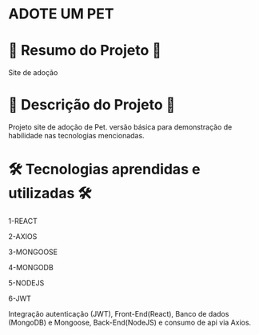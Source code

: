 # ADOTE UM PET


# 📄 Resumo do Projeto 📄

Site de adoção

# 📖 Descrição do Projeto 📖 

Projeto site de adoção de Pet. versão básica para demonstração de habilidade nas tecnologias mencionadas.

# 🛠️ Tecnologias aprendidas e utilizadas 🛠️

1-REACT

2-AXIOS

3-MONGOOSE

4-MONGODB

5-NODEJS

6-JWT

Integração autenticação (JWT), Front-End(React), Banco de dados (MongoDB) e Mongoose, Back-End(NodeJS) e consumo de api via Axios.
